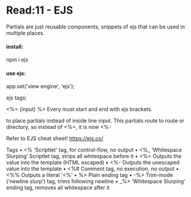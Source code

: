 
# Read:11 - EJS


Partials are just reusable components, snippets of ejs that can be used in multiple places. 

#### install: 
npm i ejs

#### use ejs: 
app.set('view engine', 'ejs');

ejs tags: 

<%= (input) %>
Every must start and end with ejs brackets.



to place partials instead of inside line input.  This partials route to route or directory, so instead of <%=, it is now <%-


Refer to EJS cheat sheet!
https://ejs.co/

Tags
•	<% 'Scriptlet' tag, for control-flow, no output
•	<%_ ‘Whitespace Slurping’ Scriptlet tag, strips all whitespace before it
•	<%= Outputs the value into the template (HTML escaped)
•	<%- Outputs the unescaped value into the template
•	<%# Comment tag, no execution, no output
•	<%% Outputs a literal '<%'
•	%> Plain ending tag
•	-%> Trim-mode ('newline slurp') tag, trims following newline
•	_%> ‘Whitespace Slurping’ ending tag, removes all whitespace after it
